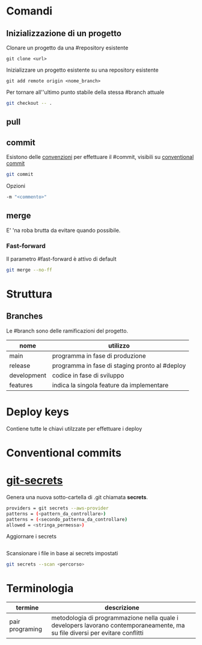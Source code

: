 # Comandi
## Inizializzazione di un progetto
Clonare un progetto da una #repository esistente
```shell
git clone <url>
```
Inizializzare un progetto esistente su una repository esistente
```shell
git add remote origin <nome_branch>
```
Per tornare all''ultimo punto stabile della stessa #branch attuale 
```sh
git checkout -- .
```
## pull
## commit
Esistono delle [convenzioni](Conventional%20commit) per effettuare il #commit, visibili su [conventional commit](https://www.conventionalcommits.org/en/v1.0.0/)
```sh
git commit
```
Opzioni
```sh
-m "<commento>"
```
## merge
E' 'na roba brutta da evitare quando possibile.
### Fast-forward
Il parametro #fast-forward è attivo di default 
```sh
git merge --no-ff
```
# Struttura
## Branches
Le #branch sono delle ramificazioni del progetto.

| nome        | utilizzo                                       |
| ----------- | ---------------------------------------------- |
| main        | programma in fase di produzione                |
| release     | programma in fase di staging pronto al #deploy |
| development | codice in fase di sviluppo                     |
| features    | indica la singola feature da implementare      |
# Deploy keys
Contiene tutte le chiavi utilzzate per effettuare i deploy
# Conventional commits

# [git-secrets](https://github.com/awslabs/git-secrets)
Genera una nuova sotto-cartella di .git chiamata **secrets**.
```bash
providers = git secrets --aws-provider
patterns = (<pattern_da_controllare>)
patterns = (<secondo_patterna_da_controllare)
allowed = <stringa_permessa>)
```
Aggiornare i secrets
```bash

```
Scansionare i file in base ai secrets impostati
```bash
git secrets --scan <percorso>
```
# Terminologia
|termine|descrizione|
|-|-|
|pair programing|metodologia di programmazione nella quale i developers lavorano contemporaneamente, ma su file diversi per evitare conflitti|

